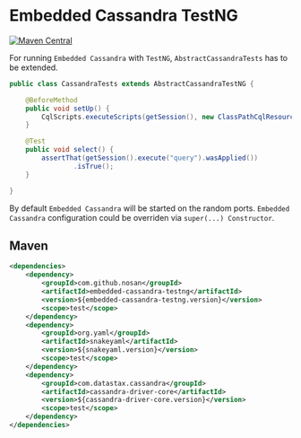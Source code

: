 # Embedded Cassandra TestNG
[![Maven Central](https://img.shields.io/maven-central/v/com.github.nosan/embedded-cassandra.svg)](https://maven-badges.herokuapp.com/maven-central/com.github.nosan/embedded-cassandra-testng)
 

For running `Embedded Cassandra` with `TestNG`, `AbstractCassandraTests` has to be extended.

```java
public class CassandraTests extends AbstractCassandraTestNG {

	@BeforeMethod
	public void setUp() {
		CqlScripts.executeScripts(getSession(), new ClassPathCqlResource("init.cql"));
	}

	@Test
	public void select() {
		assertThat(getSession().execute("query").wasApplied())
				.isTrue();
	}

}
```

By default `Embedded Cassandra` will be started on the random ports.
`Embedded Cassandra` configuration could be overriden via `super(...) Constructor`.


## Maven

```xml
<dependencies>
    <dependency>
        <groupId>com.github.nosan</groupId>
        <artifactId>embedded-cassandra-testng</artifactId>
        <version>${embedded-cassandra-testng.version}</version>
        <scope>test</scope>
    </dependency>
    <dependency>
        <groupId>org.yaml</groupId>
        <artifactId>snakeyaml</artifactId>
        <version>${snakeyaml.version}</version>
        <scope>test</scope>
    </dependency>
    <dependency>
        <groupId>com.datastax.cassandra</groupId>
        <artifactId>cassandra-driver-core</artifactId>
        <version>${cassandra-driver-core.version}</version>
        <scope>test</scope>
    </dependency>
</dependencies>
```





